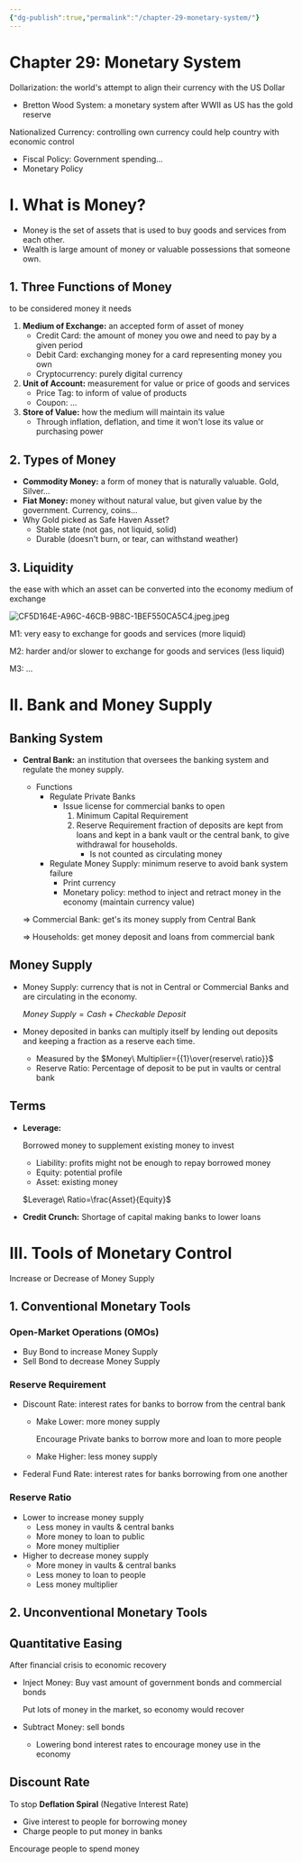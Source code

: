 ```yaml
---
{"dg-publish":true,"permalink":"/chapter-29-monetary-system/"}
---
```



# Chapter 29: Monetary System

Dollarization: the world's attempt to align their currency with the US Dollar

- Bretton Wood System: a monetary system after WWII as US has the gold reserve

Nationalized Currency: controlling own currency could help country with economic control

- Fiscal Policy: Government spending...
- Monetary Policy

# I. What is Money?

- Money is the set of assets that is used to buy goods and services from each other.
- Wealth is large amount of money or valuable possessions that someone own.

## 1. Three Functions of Money

to be considered money it needs

1. **Medium of Exchange:** an accepted form of asset of money
    - Credit Card: the amount of money you owe and need to pay by a given period
    - Debit Card: exchanging money for a card representing money you own
    - Cryptocurrency: purely digital currency
2. **Unit of Account:** measurement for value or price of goods and services
    - Price Tag: to inform of value of products
    - Coupon: ...
3. **Store of Value:** how the medium will maintain its value
    - Through inflation, deflation, and time it won't lose its value or purchasing power

## 2. Types of Money

- **Commodity Money:** a form of money that is naturally valuable. Gold, Silver...
- **Fiat Money:** money without natural value, but given value by the government. Currency, coins...
- Why Gold picked as Safe Haven Asset?
    - Stable state (not gas, not liquid, solid)
    - Durable (doesn't burn, or tear, can withstand weather)

## 3. Liquidity

the ease with which an asset can be converted into the economy medium of exchange

![CF5D164E-A96C-46CB-9B8C-1BEF550CA5C4.jpeg.jpeg](/img/user/assets/Chapter%2029%20Monetary%20System/CF5D164E-A96C-46CB-9B8C-1BEF550CA5C4.jpeg.jpeg)

M1: very easy to exchange for goods and services (more liquid)

M2: harder and/or slower to exchange for goods and services (less liquid)

M3: ...

# II. Bank and Money Supply

## Banking System

- **Central Bank:** an institution that oversees the banking system and regulate the money supply.
    - Functions
        - Regulate Private Banks
            - Issue license for commercial banks to open
                1. Minimum Capital Requirement
                2. Reserve Requirement fraction of deposits are kept from loans and kept in a bank vault or the central bank, to give withdrawal for households.
                    - Is not counted as circulating money
        - Regulate Money Supply: minimum reserve to avoid bank system failure
            - Print currency
            - Monetary policy: method to inject and retract money in the economy (maintain currency value)
    
    ⇒ Commercial Bank: get's its money supply from Central Bank
    
    ⇒ Households: get money deposit and loans from commercial bank
    

## Money Supply

- Money Supply: currency that is not in Central or Commercial Banks and are circulating in the economy.
    
    $Money\ Supply=Cash+Checkable\ Deposit$
    

- Money deposited in banks can multiply itself by lending out deposits and keeping a fraction as a reserve each time.
    - Measured by the $Money\ Multiplier={{1}\over{reserve\ ratio}}$
    - Reserve Ratio: Percentage of deposit to be put in vaults or central bank

## Terms

- **Leverage:**
    
    Borrowed money to supplement existing money to invest
    
    - Liability: profits might not be enough to repay borrowed money
    - Equity: potential profile
    - Asset: existing money
    
    $Leverage\ Ratio=\frac{Asset}{Equity}$
    
- **Credit Crunch:** Shortage of capital making banks to lower loans

# III. Tools of Monetary Control

Increase or Decrease of Money Supply

## 1. Conventional Monetary Tools

### Open-Market Operations (OMOs)

- Buy Bond to increase Money Supply
- Sell Bond to decrease Money Supply

### Reserve Requirement

- Discount Rate: interest rates for banks to borrow from the central bank
    - Make Lower: more money supply
        
        Encourage Private banks to borrow more and loan to more people
        
    - Make Higher: less money supply
- Federal Fund Rate: interest rates for banks borrowing from one another

### Reserve Ratio

- Lower to increase money supply
    - Less money in vaults & central banks
    - More money to loan to public
    - More money multiplier
- Higher to decrease money supply
    - More money in vaults & central banks
    - Less money to loan to people
    - Less money multiplier

## 2. Unconventional Monetary Tools

## Quantitative Easing

After financial crisis to economic recovery

- Inject Money: Buy vast amount of government bonds and commercial bonds
    
    Put lots of money in the market, so economy would recover
    
- Subtract Money: sell bonds
    - Lowering bond interest rates to encourage money use in the economy

## Discount Rate

To stop **Deflation Spiral** (Negative Interest Rate)

- Give interest to people for borrowing money
- Charge people to put money in banks

Encourage people to spend money